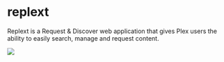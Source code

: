 # replext

Replext is a Request & Discover web application that gives Plex users the ability to easily search, manage and request content. 

![](images/maincard_screenshot.jpg)
